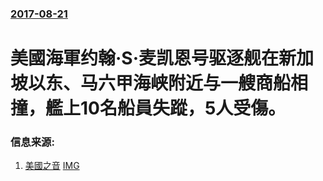 ### [2017-08-21](/news/2017/08/21/index.md)

##### 
# 美國海軍约翰·S·麦凯恩号驱逐舰在新加坡以东、马六甲海峡附近与一艘商船相撞，艦上10名船員失蹤，5人受傷。 




### 信息来源:

1. [美國之音](https://www.voachinese.com/a/us-navy-destroyer-mccain-collide-with-merchant-ship-20170820/3993877.html) [IMG](https://gdb.voanews.com/1670237B-E7FF-4B7B-B636-B9C7A7A105D3_w1200_r1_s.jpg)
